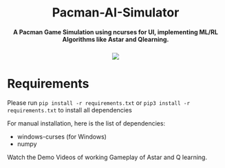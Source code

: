 <div align="center">
  <h1>Pacman-AI-Simulator</h1>
  <h4>A Pacman Game Simulation using ncurses for UI, implementing ML/RL Algorithms like Astar and Qlearning.</h4>
  <h3></h3>
  <img src="https://github.com/tanaypandya1818/Pacman-AI-Simulator/blob/main/screenshot/screenshot2.png?raw=true"/>
</div>

# Requirements
Please run `pip install -r requirements.txt` or `pip3 install -r requirements.txt` to install all dependencies

For manual installation, here is the list of dependencies:
- windows-curses (for Windows)
- numpy

Watch the Demo Videos of working Gameplay of Astar and Q learning.
